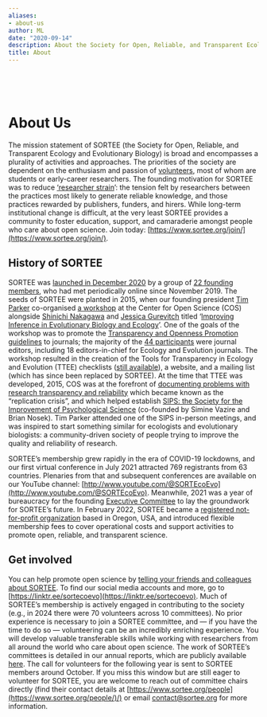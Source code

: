 ```yaml
---
aliases:
- about-us
author: ML
date: "2020-09-14"
description: About the Society for Open, Reliable, and Transparent Ecology and Evolutionary biology (SORTEE)
title: About
---
```



&nbsp;

&nbsp;

# About Us

The mission statement of SORTEE (the Society for Open, Reliable, and Transparent Ecology and Evolutionary Biology) is broad and encompasses a plurality of activities and approaches. The priorities of the society are dependent on the enthusiasm and passion of [volunteers](http://www.sortee.org/people/), most of whom are students or early-career researchers. The founding motivation for SORTEE was to reduce [‘researcher strain](https://doi.org/10.1186/s12915-021-01006-3)’: the tension felt by researchers between the practices most likely to generate reliable knowledge, and those practices rewarded by publishers, funders, and hirers. While long-term institutional change is difficult, at the very least SORTEE provides a community to foster education, support, and camaraderie amongst people who care about open science. Join today: [https://www.sortee.org/join/](https://www.sortee.org/join/).

## History of SORTEE

SORTEE was [launched in December 2020](https://www.science.org/doi/10.1126/science.370.6522.1260\#:\~:text=They%20worked%20with%20journal%20editors,never%20make%20it%20into%20journals.) by a group of [22 founding members](https://www.sortee.org/people\_archive/), who had met periodically online since November 2019\. The seeds of SORTEE were planted in 2015, when our founding president [Tim Parker](http://people.whitman.edu/~parkerth/) co-organised [a workshop](https://methodsblog.com/2015/11/26/madness-in-our-methods/) at the Center for Open Science (COS) alongside [Shinichi Nakagawa](https://www.i-deel.org/) and [Jessica Gurevitch](https://ag.purdue.edu/department/fnr/faculty-sites/gurevitch/) titled ‘[Improving Inference in Evolutionary Biology and Ecology](https://doi.org/10.1111/ele.12610)’. One of the goals of the workshop was to promote the [Transparency and Openness Promotion guidelines](https://www.cos.io/initiatives/top-guidelines) to journals; the majority of the [44 participants](https://osf.io/dhp3t) were journal editors, including 18 editors-in-chief for Ecology and Evolution journals. The workshop resulted in the creation of the Tools for Transparency in Ecology and Evolution (TTEE) checklists ([still available](https://osf.io/g65cb/)), a website, and a mailing list (which has since been replaced by SORTEE). At the time that TTEE was developed, 2015, COS was at the forefront of [documenting problems with research transparency and reliability](http://doi.org/10.1126/science.aac4716) which became known as the “replication crisis”, and which helped establish [SIPS: the Society for the Improvement of Psychological Science](https://improvingpsych.org) (co-founded by Simine Vazire and Brian Nosek). Tim Parker attended one of the SIPS in-person meetings, and was inspired to start something similar for ecologists and evolutionary biologists: a community-driven society of people trying to improve the quality and reliability of research.

SORTEE’s membership grew rapidly in the era of COVID-19 lockdowns, and our first virtual conference in July 2021 attracted 769 registrants from 63 countries. Plenaries from that and subsequent conferences are available on our YouTube channel: [http://www.youtube.com/@SORTEcoEvo](http://www.youtube.com/@SORTEcoEvo). Meanwhile, 2021 was a year of bureaucracy for the founding [Executive Committee](https://www.sortee.org/people\_archive/) to lay the groundwork for SORTEE’s future. In February 2022, SORTEE became a [registered not-for-profit organization](https://www.sortee.org/bylaws/) based in Oregon, USA, and introduced flexible membership fees to cover operational costs and support activities to promote open, reliable, and transparent science.

## Get involved

You can help promote open science by [telling your friends and colleagues about SORTEE](https://osf.io/m3hqx). To find our social media accounts and more, go to [https://linktr.ee/sortecoevo](https://linktr.ee/sortecoevo). Much of SORTEE’s membership is actively engaged in contributing to the society (e.g., in 2024 there were 70 volunteers across 10 committees). No prior experience is necessary to join a SORTEE committee, and — if you have the time to do so — volunteering can be an incredibly enriching experience. You will develop valuable transferable skills while working with researchers from all around the world who care about open science. The work of SORTEE’s committees is detailed in our annual reports, which are publicly available [here](https://osf.io/6yzxb/). The call for volunteers for the following year is sent to SORTEE members around October. If you miss this window but are still eager to volunteer for SORTEE, you are welcome to reach out of committee chairs directly (find their contact details at [https://www.sortee.org/people](https://www.sortee.org/people/)/) or email [contact@sortee.org](mailto:contact@sortee.org) for more information.





&nbsp;

&nbsp;
